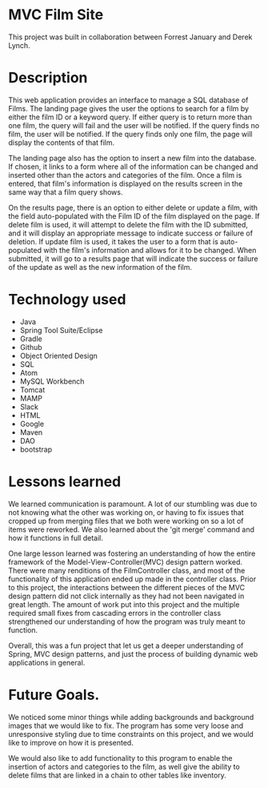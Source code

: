# MVC Film Site
This project was built in collaboration between Forrest January and Derek Lynch.

# Description
This web application provides an interface to manage a SQL database of Films. The landing page gives the user the options to search for a film by either the film ID or a keyword query. If either query is to return more than one film, the query will fail and the user will be notified. If the query finds no film, the user will be notified. If the query finds only one film, the page will display the contents of that film.

The landing page also has the option to insert a new film into the database. If chosen, it links to a form where all of the information can be changed and inserted other than the actors and categories of the film. Once a film is entered, that film's information is displayed on the results screen in the same way that a film query shows. 

On the results page, there is an option to either delete or update a film, with the field auto-populated with the Film ID of the film displayed on the page. If delete film is used, it will attempt to delete the film with the ID submitted, and it will display an appropriate message to indicate success or failure of deletion. If update film is used, it takes the user to a form that is auto-populated with the film's information and allows for it to be changed. When submitted, it will go to a results page that will indicate the success or failure of the update as well as the new information of the film.


# Technology used

- Java 
- Spring Tool Suite/Eclipse 
- Gradle 
- Github 
- Object Oriented Design
- SQL 
- Atom 
- MySQL Workbench 
- Tomcat 
- MAMP 
- Slack 
- HTML
- Google
- Maven
- DAO
- bootstrap


# Lessons learned

We learned communication is paramount. A lot of our stumbling was due to not knowing what the other was working on, or having to fix issues that cropped up from merging files that we both were working on so a lot of items were reworked. We also learned about the 'git merge' command and how it functions in full detail. 

One large lesson learned was fostering an understanding of how the entire framework of the Model-View-Controller(MVC) design pattern worked. There were many renditions of the FilmController class, and most of the functionality of this application ended up made in the controller class. Prior to this project, the interactions between the different pieces of the MVC design pattern did not click internally as they had not been navigated in great length. The amount of work put into this project and the multiple required small fixes from cascading errors in the controller class strengthened our understanding of how the program was truly meant to function.

Overall, this was a fun project that let us get a deeper understanding of Spring, MVC design patterns, and just the process of building dynamic web applications in general.

# Future Goals. 
We noticed some minor things while adding backgrounds and background images that we would like to fix. The program has some very loose and unresponsive styling due to time constraints on this project, and we would like to improve on how it is presented. 

We would also like to add functionality to this program to enable the insertion of actors and categories to the film, as well give the ability to delete films that are linked in a chain to other tables like inventory.

